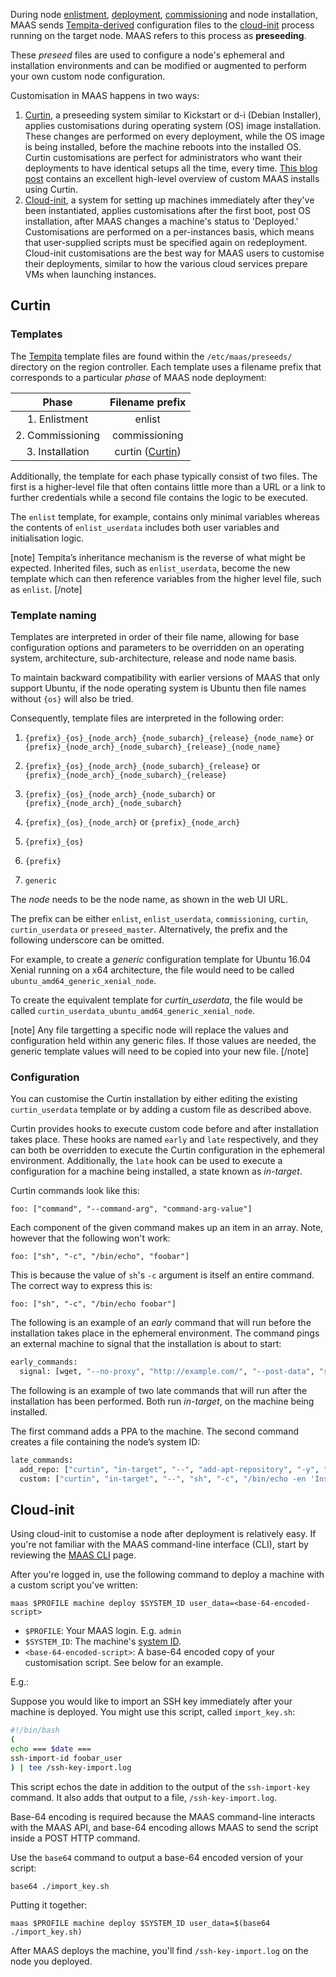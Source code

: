 During node [enlistment](nodes-add.html#enlistment), [deployment](nodes-deploy.md), [commissioning](nodes-commission.md) and node installation, MAAS sends [Tempita-derived](https://raw.githubusercontent.com/ravenac95/tempita/master/docs/index.txt) configuration files to the [cloud-init](https://launchpad.net/cloud-init) process running on the target node. MAAS refers to this process as **preseeding**.

These *preseed* files are used to configure a node's ephemeral and installation environments and can be modified or augmented to perform your own custom node configuration.

Customisation in MAAS happens in two ways:

1.  [Curtin](https://launchpad.net/curtin), a preseeding system similar to Kickstart or d-i (Debian Installer), applies customisations during operating system (OS) image installation. These changes are performed on every deployment, while the OS image is being installed, before the machine reboots into the installed OS. Curtin customisations are perfect for administrators who want their deployments to have identical setups all the time, every time. [This blog post](https://blog.ubuntu.com/2017/06/02/customising-maas-installs) contains an excellent high-level overview of custom MAAS installs using Curtin.
2.  [Cloud-init](https://launchpad.net/cloud-init), a system for setting up machines immediately after they've been instantiated, applies customisations after the first boot, post OS installation, after MAAS changes a machine's status to 'Deployed.' Customisations are performed on a per-instances basis, which means that user-supplied scripts must be specified again on redeployment. Cloud-init customisations are the best way for MAAS users to customise their deployments, similar to how the various cloud services prepare VMs when launching instances.

## Curtin

### Templates

The [Tempita](https://raw.githubusercontent.com/ravenac95/tempita/master/docs/index.txt) template files are found within the `/etc/maas/preseeds/` directory on the region controller. Each template uses a filename prefix that corresponds to a particular *phase* of MAAS node deployment:

|       Phase       |                 Filename prefix                 |
|:-----------------:|:-----------------------------------------------:|
|   1\. Enlistment  |                      enlist                     |
| 2\. Commissioning |                  commissioning                  |
|  3\. Installation | curtin ([Curtin](https://launchpad.net/curtin)) |

Additionally, the template for each phase typically consist of two files. The first is a higher-level file that often contains little more than a URL or a link to further credentials while a second file contains the logic to be executed.

The `enlist` template, for example, contains only minimal variables whereas the contents of `enlist_userdata` includes both user variables and initialisation logic.

[note] Tempita’s inheritance mechanism is the reverse of what might be expected. Inherited files, such as `enlist_userdata`, become the new template which can then reference variables from the higher level file, such as `enlist`. [/note]

### Template naming

Templates are interpreted in order of their file name, allowing for base configuration options and parameters to be overridden on an operating system, architecture, sub-architecture, release and node name basis.

To maintain backward compatibility with earlier versions of MAAS that only support Ubuntu, if the node operating system is Ubuntu then file names without `{os}` will also be tried.

Consequently, template files are interpreted in the following order:

1.  `{prefix}_{os}_{node_arch}_{node_subarch}_{release}_{node_name}` or `{prefix}_{node_arch}_{node_subarch}_{release}_{node_name}`

2.  `{prefix}_{os}_{node_arch}_{node_subarch}_{release}` or `{prefix}_{node_arch}_{node_subarch}_{release}`

3.  `{prefix}_{os}_{node_arch}_{node_subarch}` or `{prefix}_{node_arch}_{node_subarch}`

4.  `{prefix}_{os}_{node_arch}` or `{prefix}_{node_arch}`

5.  `{prefix}_{os}`

6.  `{prefix}`

7.  `generic`

The *node* needs to be the node name, as shown in the web UI URL.

The prefix can be either `enlist`, `enlist_userdata`, `commissioning`, `curtin`, `curtin_userdata` or `preseed_master`. Alternatively, the prefix and the following underscore can be omitted.

For example, to create a *generic* configuration template for Ubuntu 16.04 Xenial running on a x64 architecture, the file would need to be called `ubuntu_amd64_generic_xenial_node`.

To create the equivalent template for *curtin_userdata*, the file would be called `curtin_userdata_ubuntu_amd64_generic_xenial_node`.

[note] Any file targetting a specific node will replace the values and configuration held within any generic files. If those values are needed, the generic template values will need to be copied into your new file. [/note]

### Configuration

You can customise the Curtin installation by either editing the existing `curtin_userdata` template or by adding a custom file as described above.

Curtin provides hooks to execute custom code before and after installation takes place. These hooks are named `early` and `late` respectively, and they can both be overridden to execute the Curtin configuration in the ephemeral environment. Additionally, the `late` hook can be used to execute a configuration for a machine being installed, a state known as *in-target*.

Curtin commands look like this:

    foo: ["command", "--command-arg", "command-arg-value"]

Each component of the given command makes up an item in an array. Note, however that the following won't work:

    foo: ["sh", "-c", "/bin/echo", "foobar"]

This is because the value of `sh`'s `-c` argument is itself an entire command. The correct way to express this is:

    foo: ["sh", "-c", "/bin/echo foobar"]

The following is an example of an *early* command that will run before the installation takes place in the ephemeral environment. The command pings an external machine to signal that the installation is about to start:

``` bash
early_commands:
  signal: [wget, "--no-proxy", "http://example.com/", "--post-data", "system_id=&signal=starting_install", "-O", "/dev/null"]
```

The following is an example of two late commands that will run after the installation has been performed. Both run *in-target*, on the machine being installed.

The first command adds a PPA to the machine. The second command creates a file containing the node’s system ID:

``` bash
late_commands:
  add_repo: ["curtin", "in-target", "--", "add-apt-repository", "-y", "ppa:my/ppa"]
  custom: ["curtin", "in-target", "--", "sh", "-c", "/bin/echo -en 'Installed ' > /tmp/maas_system_id"]
```

## Cloud-init

Using cloud-init to customise a node after deployment is relatively easy. If you're not familiar with the MAAS command-line interface (CLI), start by reviewing the [MAAS CLI](manage-cli.md) page.

After you're logged in, use the following command to deploy a machine with a custom script you've written:

    maas $PROFILE machine deploy $SYSTEM_ID user_data=<base-64-encoded-script>

-   `$PROFILE`: Your MAAS login. E.g. `admin`
-   `$SYSTEM_ID`: The machine's [system ID](manage-cli-common.md#determine-a-node-system-id).
-   `<base-64-encoded-script>`: A base-64 encoded copy of your customisation script. See below for an example.

E.g.:

Suppose you would like to import an SSH key immediately after your machine is deployed. You might use this script, called `import_key.sh`:

``` bash
#!/bin/bash
(
echo === $date ===
ssh-import-id foobar_user
) | tee /ssh-key-import.log
```

This script echos the date in addition to the output of the `ssh-import-key` command. It also adds that output to a file, `/ssh-key-import.log`.

Base-64 encoding is required because the MAAS command-line interacts with the MAAS API, and base-64 encoding allows MAAS to send the script inside a POST HTTP command.

Use the `base64` command to output a base-64 encoded version of your script:

    base64 ./import_key.sh

Putting it together:

    maas $PROFILE machine deploy $SYSTEM_ID user_data=$(base64 ./import_key.sh)

After MAAS deploys the machine, you'll find `/ssh-key-import.log` on the node you deployed.

<!-- LINKS -->

